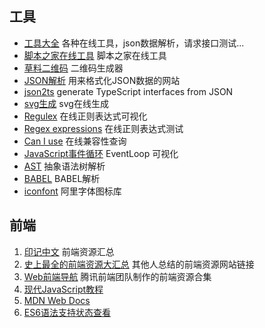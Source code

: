## 工具
- [工具大全](https://www.sojson.com/)
	各种在线工具，json数据解析，请求接口测试...
- [脚本之家在线工具](http://tools.jb51.net/)
	脚本之家在线工具
- [草料二维码](https://cli.im/)
	二维码生成器
- [JSON解析](https://www.json.cn/)
	用来格式化JSON数据的网站
- [json2ts](http://www.json2ts.com/)
	generate TypeScript interfaces from JSON
- [svg生成](https://www.shapedivider.app/)
	svg在线生成
- [Regulex](https://jex.im/regulex/#!flags=&re=%5E(a%7Cb)*%3F%24)
	在线正则表达式可视化
- [Regex expressions](https://regex101.com/)
	在线正则表达式测试
- [Can I use](https://caniuse.com/)
	在线兼容性查询
- [JavaScript事件循环](https://www.jsv9000.app/)
	EventLoop 可视化
- [AST](https://astexplorer.net/)
	抽象语法树解析
- [BABEL](https://babeljs.io/repl#?browsers=defaults%2C%20not%20ie%2011%2C%20not%20ie_mob%2011&build=&builtIns=false&corejs=3.21&spec=false&loose=false&code_lz=Q&debug=false&forceAllTransforms=false&shippedProposals=false&circleciRepo=&evaluate=false&fileSize=false&timeTravel=false&sourceType=module&lineWrap=true&presets=env%2Creact%2Cstage-2&prettier=false&targets=&version=7.17.9&externalPlugins=&assumptions=%7B%7D)
	BABEL解析
- [iconfont](https://www.iconfont.cn/)
	阿里字体图标库


## 前端
1. [印记中文](https://docschina.org/)
	前端资源汇总
2. [史上最全的前端资源大汇总](https://www.jianshu.com/p/6cb49271cd2a#)
	其他人总结的前端资源网站链接
3. [Web前端导航](http://www.alloyteam.com/nav/)
	腾讯前端团队制作的前端资源合集
4. [现代JavaScript教程](https://zh.javascript.info/)
5. [MDN Web Docs](https://developer.mozilla.org/zh-CN/)
6. [ES6语法支持状态查看](https://kangax.github.io/compat-table/es6/)



	